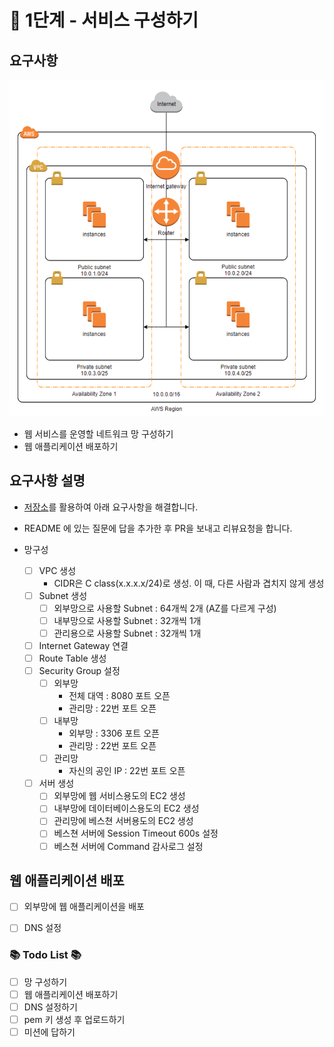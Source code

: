# 🚀 1단계 - 서비스 구성하기

## 요구사항

![step1_image1](./image/step1_image1.png)
- 웹 서비스를 운영할 네트워크 망 구성하기
- 웹 애플리케이션 배포하기

## 요구사항 설명
- [저장소](https://github.com/next-step/infra-subway-deploy)를 활용하여 아래 요구사항을 해결합니다.
- README 에 있는 질문에 답을 추가한 후 PR을 보내고 리뷰요청을 합니다.

- 망구성
  - [ ] VPC 생성
    - CIDR은 C class(x.x.x.x/24)로 생성. 이 때, 다른 사람과 겹치지 않게 생성
  - [ ] Subnet 생성
    - [ ] 외부망으로 사용할 Subnet : 64개씩 2개 (AZ를 다르게 구성)
    - [ ] 내부망으로 사용할 Subnet : 32개씩 1개
    - [ ] 관리용으로 사용할 Subnet : 32개씩 1개
  - [ ] Internet Gateway 연결
  - [ ] Route Table 생성
  - [ ] Security Group 설정
    - [ ] 외부망
      - 전체 대역 : 8080 포트 오픈
      - 관리망 : 22번 포트 오픈
    - [ ] 내부망
      - 외부망 : 3306 포트 오픈
      - 관리망 : 22번 포트 오픈
    - [ ] 관리망
      - 자신의 공인 IP : 22번 포트 오픈
  - [ ] 서버 생성
    - [ ] 외부망에 웹 서비스용도의 EC2 생성
    - [ ] 내부망에 데이터베이스용도의 EC2 생성
    - [ ] 관리망에 베스쳔 서버용도의 EC2 생성
    - [ ] 베스쳔 서버에 Session Timeout 600s 설정
    - [ ] 베스쳔 서버에 Command 감사로그 설정

## 웹 애플리케이션 배포
- [ ] 외부망에 웹 애플리케이션을 배포
- [ ] DNS 설정


### 📚 Todo List 📚
- [ ] 망 구성하기
- [ ] 웹 애플리케이션 배포하기
- [ ] DNS 설정하기
- [ ] pem 키 생성 후 업로드하기
- [ ] 미션에 답하기
